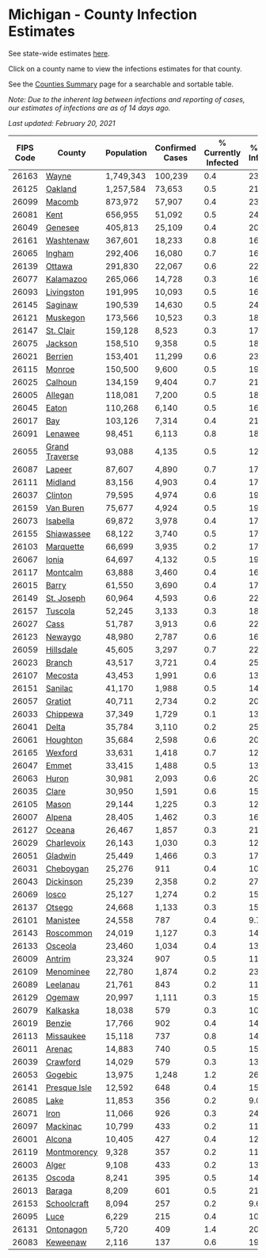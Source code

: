 # Michigan - County Infection Estimates

See state-wide estimates [here](/infections/us-mi).

Click on a county name to view the infections estimates for that county.

See the [Counties Summary](/infections/summary-counties) page for a searchable and sortable table.

*Note: Due to the inherent lag between infections and reporting of cases, our estimates of infections are as of 14 days ago.*

*Last updated: February 20, 2021*

|   FIPS Code |                           County |   Population |   Confirmed Cases |   % Currently Infected |   % Total Infected |
|-------------|----------------------------------|--------------|-------------------|------------------------|--------------------|
|       26163 |                   [Wayne](wayne) |    1,749,343 |           100,239 |                    0.4 |               23.0 |
|       26125 |               [Oakland](oakland) |    1,257,584 |            73,653 |                    0.5 |               21.3 |
|       26099 |                 [Macomb](macomb) |      873,972 |            57,907 |                    0.4 |               23.2 |
|       26081 |                     [Kent](kent) |      656,955 |            51,092 |                    0.5 |               24.0 |
|       26049 |               [Genesee](genesee) |      405,813 |            25,109 |                    0.4 |               20.6 |
|       26161 |           [Washtenaw](washtenaw) |      367,601 |            18,233 |                    0.8 |               16.3 |
|       26065 |                 [Ingham](ingham) |      292,406 |            16,080 |                    0.7 |               16.8 |
|       26139 |                 [Ottawa](ottawa) |      291,830 |            22,067 |                    0.6 |               22.6 |
|       26077 |           [Kalamazoo](kalamazoo) |      265,066 |            14,728 |                    0.3 |               16.9 |
|       26093 |         [Livingston](livingston) |      191,995 |            10,093 |                    0.5 |               16.6 |
|       26145 |               [Saginaw](saginaw) |      190,539 |            14,630 |                    0.5 |               24.3 |
|       26121 |             [Muskegon](muskegon) |      173,566 |            10,523 |                    0.3 |               18.8 |
|       26147 |           [St. Clair](st.-clair) |      159,128 |             8,523 |                    0.3 |               17.1 |
|       26075 |               [Jackson](jackson) |      158,510 |             9,358 |                    0.5 |               18.6 |
|       26021 |               [Berrien](berrien) |      153,401 |            11,299 |                    0.6 |               23.1 |
|       26115 |                 [Monroe](monroe) |      150,500 |             9,600 |                    0.5 |               19.9 |
|       26025 |               [Calhoun](calhoun) |      134,159 |             9,404 |                    0.7 |               21.2 |
|       26005 |               [Allegan](allegan) |      118,081 |             7,200 |                    0.5 |               18.3 |
|       26045 |                   [Eaton](eaton) |      110,268 |             6,140 |                    0.5 |               16.9 |
|       26017 |                       [Bay](bay) |      103,126 |             7,314 |                    0.4 |               21.7 |
|       26091 |               [Lenawee](lenawee) |       98,451 |             6,113 |                    0.8 |               18.5 |
|       26055 | [Grand Traverse](grand-traverse) |       93,088 |             4,135 |                    0.5 |               12.9 |
|       26087 |                 [Lapeer](lapeer) |       87,607 |             4,890 |                    0.7 |               17.4 |
|       26111 |               [Midland](midland) |       83,156 |             4,903 |                    0.4 |               17.9 |
|       26037 |               [Clinton](clinton) |       79,595 |             4,974 |                    0.6 |               19.2 |
|       26159 |           [Van Buren](van-buren) |       75,677 |             4,924 |                    0.5 |               19.5 |
|       26073 |             [Isabella](isabella) |       69,872 |             3,978 |                    0.4 |               17.2 |
|       26155 |         [Shiawassee](shiawassee) |       68,122 |             3,740 |                    0.5 |               17.3 |
|       26103 |           [Marquette](marquette) |       66,699 |             3,935 |                    0.2 |               17.7 |
|       26067 |                   [Ionia](ionia) |       64,697 |             4,132 |                    0.5 |               19.3 |
|       26117 |             [Montcalm](montcalm) |       63,888 |             3,460 |                    0.4 |               16.2 |
|       26015 |                   [Barry](barry) |       61,550 |             3,690 |                    0.4 |               17.8 |
|       26149 |         [St. Joseph](st.-joseph) |       60,964 |             4,593 |                    0.6 |               22.2 |
|       26157 |               [Tuscola](tuscola) |       52,245 |             3,133 |                    0.3 |               18.7 |
|       26027 |                     [Cass](cass) |       51,787 |             3,913 |                    0.6 |               22.3 |
|       26123 |               [Newaygo](newaygo) |       48,980 |             2,787 |                    0.6 |               16.8 |
|       26059 |           [Hillsdale](hillsdale) |       45,605 |             3,297 |                    0.7 |               22.7 |
|       26023 |                 [Branch](branch) |       43,517 |             3,721 |                    0.4 |               25.8 |
|       26107 |               [Mecosta](mecosta) |       43,453 |             1,991 |                    0.6 |               13.5 |
|       26151 |               [Sanilac](sanilac) |       41,170 |             1,988 |                    0.5 |               14.5 |
|       26057 |               [Gratiot](gratiot) |       40,711 |             2,734 |                    0.2 |               20.1 |
|       26033 |             [Chippewa](chippewa) |       37,349 |             1,729 |                    0.1 |               13.6 |
|       26041 |                   [Delta](delta) |       35,784 |             3,110 |                    0.2 |               25.5 |
|       26061 |             [Houghton](houghton) |       35,684 |             2,598 |                    0.6 |               20.5 |
|       26165 |               [Wexford](wexford) |       33,631 |             1,418 |                    0.7 |               12.3 |
|       26047 |                   [Emmet](emmet) |       33,415 |             1,488 |                    0.5 |               13.5 |
|       26063 |                   [Huron](huron) |       30,981 |             2,093 |                    0.6 |               20.0 |
|       26035 |                   [Clare](clare) |       30,950 |             1,591 |                    0.6 |               15.1 |
|       26105 |                   [Mason](mason) |       29,144 |             1,225 |                    0.3 |               12.5 |
|       26007 |                 [Alpena](alpena) |       28,405 |             1,462 |                    0.3 |               16.2 |
|       26127 |                 [Oceana](oceana) |       26,467 |             1,857 |                    0.3 |               21.1 |
|       26029 |         [Charlevoix](charlevoix) |       26,143 |             1,030 |                    0.3 |               12.0 |
|       26051 |               [Gladwin](gladwin) |       25,449 |             1,466 |                    0.3 |               17.1 |
|       26031 |           [Cheboygan](cheboygan) |       25,276 |               911 |                    0.4 |               10.9 |
|       26043 |           [Dickinson](dickinson) |       25,239 |             2,358 |                    0.2 |               27.5 |
|       26069 |                   [Iosco](iosco) |       25,127 |             1,274 |                    0.2 |               15.8 |
|       26137 |                 [Otsego](otsego) |       24,668 |             1,133 |                    0.3 |               15.9 |
|       26101 |             [Manistee](manistee) |       24,558 |               787 |                    0.4 |                9.7 |
|       26143 |           [Roscommon](roscommon) |       24,019 |             1,127 |                    0.3 |               14.2 |
|       26133 |               [Osceola](osceola) |       23,460 |             1,034 |                    0.4 |               13.2 |
|       26009 |                 [Antrim](antrim) |       23,324 |               907 |                    0.5 |               11.6 |
|       26109 |           [Menominee](menominee) |       22,780 |             1,874 |                    0.2 |               23.9 |
|       26089 |             [Leelanau](leelanau) |       21,761 |               843 |                    0.2 |               11.5 |
|       26129 |                 [Ogemaw](ogemaw) |       20,997 |             1,111 |                    0.3 |               15.9 |
|       26079 |             [Kalkaska](kalkaska) |       18,038 |               579 |                    0.3 |               10.4 |
|       26019 |                 [Benzie](benzie) |       17,766 |               902 |                    0.4 |               14.8 |
|       26113 |           [Missaukee](missaukee) |       15,118 |               737 |                    0.8 |               14.5 |
|       26011 |                 [Arenac](arenac) |       14,883 |               740 |                    0.5 |               15.4 |
|       26039 |             [Crawford](crawford) |       14,029 |               579 |                    0.3 |               13.8 |
|       26053 |               [Gogebic](gogebic) |       13,975 |             1,248 |                    1.2 |               26.0 |
|       26141 |     [Presque Isle](presque-isle) |       12,592 |               648 |                    0.4 |               15.4 |
|       26085 |                     [Lake](lake) |       11,853 |               356 |                    0.2 |                9.0 |
|       26071 |                     [Iron](iron) |       11,066 |               926 |                    0.3 |               24.0 |
|       26097 |             [Mackinac](mackinac) |       10,799 |               433 |                    0.2 |               11.9 |
|       26001 |                 [Alcona](alcona) |       10,405 |               427 |                    0.4 |               12.4 |
|       26119 |       [Montmorency](montmorency) |        9,328 |               357 |                    0.2 |               11.6 |
|       26003 |                   [Alger](alger) |        9,108 |               433 |                    0.2 |               13.6 |
|       26135 |                 [Oscoda](oscoda) |        8,241 |               395 |                    0.5 |               14.5 |
|       26013 |                 [Baraga](baraga) |        8,209 |               601 |                    0.5 |               21.8 |
|       26153 |       [Schoolcraft](schoolcraft) |        8,094 |               257 |                    0.2 |                9.6 |
|       26095 |                     [Luce](luce) |        6,229 |               215 |                    0.4 |               10.5 |
|       26131 |           [Ontonagon](ontonagon) |        5,720 |               409 |                    1.4 |               20.5 |
|       26083 |             [Keweenaw](keweenaw) |        2,116 |               137 |                    0.6 |               19.0 |